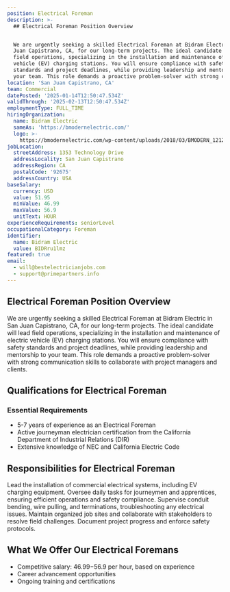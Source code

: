 ```yaml
---
position: Electrical Foreman
description: >-
  ## Electrical Foreman Position Overview


  We are urgently seeking a skilled Electrical Foreman at Bidram Electric in San
  Juan Capistrano, CA, for our long-term projects. The ideal candidate will lead
  field operations, specializing in the installation and maintenance of electric
  vehicle (EV) charging stations. You will ensure compliance with safety
  standards and project deadlines, while providing leadership and mentorship to
  your team. This role demands a proactive problem-solver with strong commu...
location: 'San Juan Capistrano, CA'
team: Commercial
datePosted: '2025-01-14T12:50:47.534Z'
validThrough: '2025-02-13T12:50:47.534Z'
employmentType: FULL_TIME
hiringOrganization:
  name: Bidram Electric
  sameAs: 'https://bmodernelectric.com/'
  logo: >-
    https://bmodernelectric.com/wp-content/uploads/2018/03/BMODERN_1212-e1595396794929.png
jobLocation:
  streetAddress: 1353 Technology Drive
  addressLocality: San Juan Capistrano
  addressRegion: CA
  postalCode: '92675'
  addressCountry: USA
baseSalary:
  currency: USD
  value: 51.95
  minValue: 46.99
  maxValue: 56.9
  unitText: HOUR
experienceRequirements: seniorLevel
occupationalCategory: Foreman
identifier:
  name: Bidram Electric
  value: BIDRru1lmz
featured: true
email:
  - will@bestelectricianjobs.com
  - support@primepartners.info
---
```




## Electrical Foreman Position Overview

We are urgently seeking a skilled Electrical Foreman at Bidram Electric in San Juan Capistrano, CA, for our long-term projects. The ideal candidate will lead field operations, specializing in the installation and maintenance of electric vehicle (EV) charging stations. You will ensure compliance with safety standards and project deadlines, while providing leadership and mentorship to your team. This role demands a proactive problem-solver with strong communication skills to collaborate with project managers and clients.

## Qualifications for Electrical Foreman

### Essential Requirements
- 5-7 years of experience as an Electrical Foreman
- Active journeyman electrician certification from the California Department of Industrial Relations (DIR)
- Extensive knowledge of NEC and California Electric Code

## Responsibilities for Electrical Foreman

Lead the installation of commercial electrical systems, including EV charging equipment. Oversee daily tasks for journeymen and apprentices, ensuring efficient operations and safety compliance. Supervise conduit bending, wire pulling, and terminations, troubleshooting any electrical issues. Maintain organized job sites and collaborate with stakeholders to resolve field challenges. Document project progress and enforce safety protocols.

## What We Offer Our Electrical Foremans

- Competitive salary: $46.99-$56.9 per hour, based on experience
- Career advancement opportunities
- Ongoing training and certifications